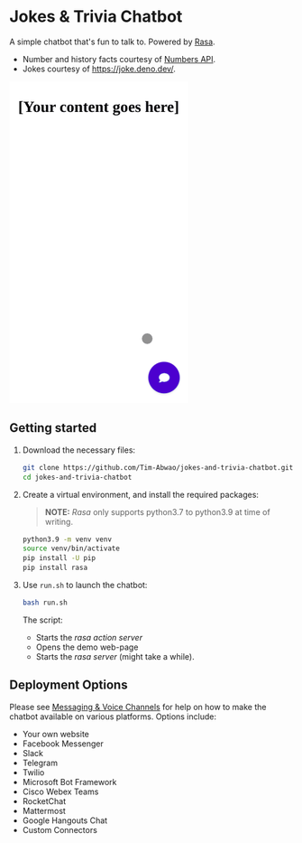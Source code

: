 # Jokes & Trivia Chatbot

A simple chatbot that's fun to talk to. Powered by [Rasa][rasa].

- Number and history facts courtesy of [Numbers API][num-api].
- Jokes courtesy of <https://joke.deno.dev/>.

![screencast of the chatbot](screencast.gif)

## Getting started

1. Download the necessary files:

    ```bash
    git clone https://github.com/Tim-Abwao/jokes-and-trivia-chatbot.git
    cd jokes-and-trivia-chatbot
    ```

2. Create a virtual environment, and install the required packages:

    >**NOTE:** *Rasa* only supports python3.7 to python3.9 at time of writing.

    ```bash
    python3.9 -m venv venv
    source venv/bin/activate
    pip install -U pip
    pip install rasa
    ```

3. Use `run.sh` to launch the chatbot:

    ```bash
    bash run.sh
    ```

    The script:

    - Starts the *rasa action server*
    - Opens the demo web-page
    - Starts the *rasa server* (might take a while).

## Deployment Options

Please see [Messaging & Voice Channels][channels] for help on how to make the chatbot available on various platforms. Options include:

- Your own website
- Facebook Messenger
- Slack
- Telegram
- Twilio
- Microsoft Bot Framework
- Cisco Webex Teams
- RocketChat
- Mattermost
- Google Hangouts Chat
- Custom Connectors

[rasa]: https://rasa.com
[num-api]: http://numbersapi.com
[channels]: https://rasa.com/docs/rasa/messaging-and-voice-channels/
